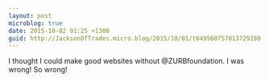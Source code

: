 ```yaml
---
layout: post
microblog: true
date: 2015-10-02 01:25 +1300
guid: http://JacksonOfTrades.micro.blog/2015/10/01/t649560757013729280.html
---
```

I thought I could make good websites without @ZURBfoundation. I was wrong! So wrong!

